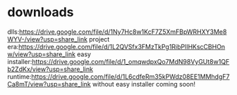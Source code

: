 # downloads
dlls:https://drive.google.com/file/d/1Ny7Hc8w1KcF7Z5XmFBpWRHXY3Me8WYV-/view?usp=share_link
project era:https://drive.google.com/file/d/1L2QVSfx3FMzTkPg1RibPlIHKscCBHOnw/view?usp=share_link
easy installer:https://drive.google.com/file/d/1_omqwdpxQo7MdN98VyGUt8w1QFb2ZdKx/view?usp=share_link
runtime:https://drive.google.com/file/d/1L6cdfeRm35kPWdz08EE1MMhdgF7Ca8mT/view?usp=share_link
without easy installer coming soon!
